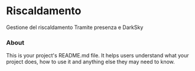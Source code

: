 Riscaldamento
=============

Gestione del riscaldamento Tramite presenza e DarkSky

### About

This is your project's README.md file. It helps users understand what your
project does, how to use it and anything else they may need to know.